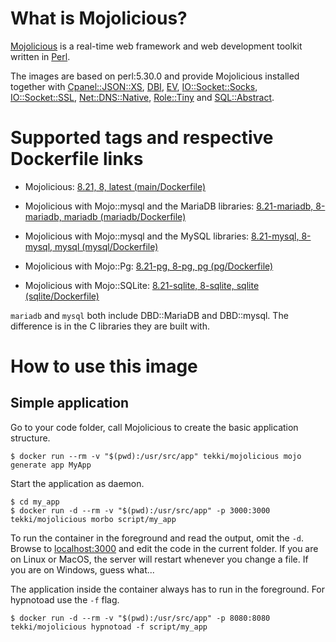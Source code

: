<!-- this file is generated via docker-builder/generate.pl, do not edit it directly -->

# What is Mojolicious?

[Mojolicious](https://mojolicious.org) is a real-time web framework and web development toolkit written in [Perl](https://www.perl.org).

The images are based on perl:5.30.0 and provide Mojolicious installed together with
[Cpanel::JSON::XS](https://metacpan.org/pod/Cpanel::JSON::XS),
[DBI](https://metacpan.org/pod/DBI),
[EV](https://metacpan.org/pod/EV),
[IO::Socket::Socks](https://metacpan.org/pod/IO::Socket::Socks),
[IO::Socket::SSL](https://metacpan.org/pod/IO::Socket::SSL),
[Net::DNS::Native](https://metacpan.org/pod/Net::DNS::Native),
[Role::Tiny](https://metacpan.org/pod/Role::Tiny) and
[SQL::Abstract](https://metacpan.org/pod/SQL::Abstract).

# Supported tags and respective Dockerfile links

* Mojolicious: [8.21, 8, latest (main/Dockerfile)](https://github.com/Tekki/docker-mojolicious/blob/master/main/Dockerfile)

* Mojolicious with Mojo::mysql and the MariaDB libraries: [8.21-mariadb, 8-mariadb, mariadb (mariadb/Dockerfile)](https://github.com/Tekki/docker-mojolicious/blob/master/mariadb/Dockerfile)

* Mojolicious with Mojo::mysql and the MySQL libraries: [8.21-mysql, 8-mysql, mysql (mysql/Dockerfile)](https://github.com/Tekki/docker-mojolicious/blob/master/mysql/Dockerfile)

* Mojolicious with Mojo::Pg: [8.21-pg, 8-pg, pg (pg/Dockerfile)](https://github.com/Tekki/docker-mojolicious/blob/master/pg/Dockerfile)

* Mojolicious with Mojo::SQLite: [8.21-sqlite, 8-sqlite, sqlite (sqlite/Dockerfile)](https://github.com/Tekki/docker-mojolicious/blob/master/sqlite/Dockerfile)

`mariadb` and `mysql` both include DBD::MariaDB and DBD::mysql. The difference is
in the C libraries they are built with.

# How to use this image

## Simple application

Go to your code folder, call Mojolicious to create the basic application structure.

    $ docker run --rm -v "$(pwd):/usr/src/app" tekki/mojolicious mojo generate app MyApp

Start the application as daemon.

    $ cd my_app
    $ docker run -d --rm -v "$(pwd):/usr/src/app" -p 3000:3000 tekki/mojolicious morbo script/my_app

To run the container in the foreground and read the output, omit the `-d`.
Browse to [localhost:3000](http://localhost:3000) and edit the code in the current folder.
If you are on Linux or MacOS, the server will restart whenever you change a file.
If you are on Windows, guess what...

The application inside the container always has to run in the foreground. For hypnotoad use the `-f` flag.

    $ docker run -d --rm -v "$(pwd):/usr/src/app" -p 8080:8080 tekki/mojolicious hypnotoad -f script/my_app
